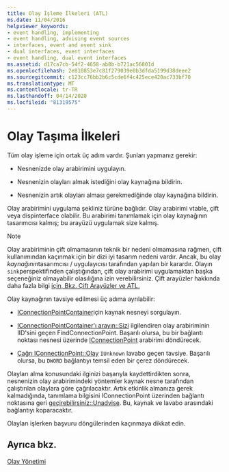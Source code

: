 ```yaml
---
title: Olay İşleme İlkeleri (ATL)
ms.date: 11/04/2016
helpviewer_keywords:
- event handling, implementing
- event handling, advising event sources
- interfaces, event and event sink
- dual interfaces, event interfaces
- event handling, dual event interfaces
ms.assetid: d17ca7cb-54f2-4658-ab8b-b721ac56801d
ms.openlocfilehash: 2e810853e7c81f279039e0b3dfda5199d38deee2
ms.sourcegitcommit: c123cc76bb2b6c5cde6f4c425ece420ac733bf70
ms.translationtype: MT
ms.contentlocale: tr-TR
ms.lasthandoff: 04/14/2020
ms.locfileid: "81319575"
---
```

# <a name="event-handling-principles"></a>Olay Taşıma İlkeleri

Tüm olay işleme için ortak üç adım vardır. Şunları yapmanız gerekir:

- Nesnenizde olay arabirimini uygulayın.

- Nesnenizin olayları almak istediğini olay kaynağına bildirin.

- Nesnenizin artık olayları alması gerekmediğinde olay kaynağına bildirin.

Olay arabirimini uygulama şekliniz türüne bağlıdır. Olay arabirimi vtable, çift veya dispinterface olabilir. Bu arabirimi tanımlamak için olay kaynağının tasarımcısı kalmış; bu arayüzü uygulamak size kalmış.

> [!NOTE]
> Olay arabiriminin çift olmamasının teknik bir nedeni olmamasına rağmen, çift kullanımından kaçınmak için bir dizi iyi tasarım nedeni vardır. Ancak, bu olay *kaynağının*tasarımcısı / uygulayıcısı tarafından yapılan bir karardır. Olayın `sink`perspektifinden çalıştığından, çift olay arabirimi uygulamaktan başka seçeneğiniz olmayabilir olasılığına izin verebilirsiniz. Çift arayüzler hakkında daha fazla bilgi [için, Bkz. Çift Arayüzler ve ATL.](../atl/dual-interfaces-and-atl.md)

Olay kaynağının tavsiye edilmesi üç adıma ayrılabilir:

- [IConnectionPointContainer](/windows/win32/api/ocidl/nn-ocidl-iconnectionpointcontainer)için kaynak nesneyi sorgulayın.

- [IConnectionPointContainer'ı arayın::Sizi](/windows/win32/api/ocidl/nf-ocidl-iconnectionpointcontainer-findconnectionpoint) ilgilendiren olay arabiriminin IID'sini geçen FindConnectionPoint. Başarılı olursa, bu bir bağlantı noktası nesnesi üzerinde [IConnectionPoint](/windows/win32/api/ocidl/nn-ocidl-iconnectionpoint) arabirimi döndürecek.

- [Çağrı IConnectionPoint::Olay](/windows/win32/api/ocidl/nf-ocidl-iconnectionpoint-advise) `IUnknown` lavabo geçen tavsiye. Başarılı olursa, bu `DWORD` bağlantıyı temsil eden bir çerez döndürecek.

Olayları alma konusundaki ilginizi başarıyla kaydettirdikten sonra, nesnenizin olay arabirimindeki yöntemler kaynak nesne tarafından çalıştırılan olaylara göre çağrılacaktır. Artık etkinlik almanıza gerek kalmadığında, tanımlama bilgisini IConnectionPoint üzerinden bağlantı noktasına geri [geçirebilirsiniz::Unadvise](/windows/win32/api/ocidl/nf-ocidl-iconnectionpoint-unadvise). Bu, kaynak ve lavabo arasındaki bağlantıyı koparacaktır.

Olayları işlerken başvuru döngülerinden kaçınmaya dikkat edin.

## <a name="see-also"></a>Ayrıca bkz.

[Olay Yönetimi](../atl/event-handling-and-atl.md)
